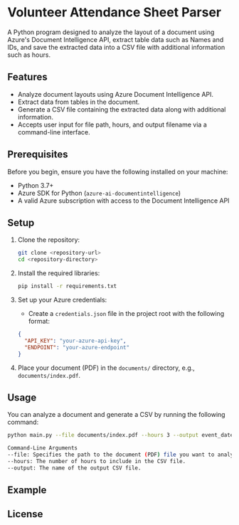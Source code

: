 # Volunteer Attendance Sheet Parser

A Python program designed to analyze the layout of a document using Azure's Document Intelligence API, extract table data such as Names and IDs, and save the extracted data into a CSV file with additional information such as hours.

## Features

- Analyze document layouts using Azure Document Intelligence API.
- Extract data from tables in the document.
- Generate a CSV file containing the extracted data along with additional information.
- Accepts user input for file path, hours, and output filename via a command-line interface.

## Prerequisites

Before you begin, ensure you have the following installed on your machine:

- Python 3.7+
- Azure SDK for Python (`azure-ai-documentintelligence`)
- A valid Azure subscription with access to the Document Intelligence API

## Setup

1. Clone the repository:

    ```bash
    git clone <repository-url>
    cd <repository-directory>
    ```

2. Install the required libraries:

    ```bash
    pip install -r requirements.txt
    ```

3. Set up your Azure credentials:

   - Create a `credentials.json` file in the project root with the following format:

    ```json
    {
      "API_KEY": "your-azure-api-key",
      "ENDPOINT": "your-azure-endpoint"
    }
    ```

4. Place your document (PDF) in the `documents/` directory, e.g., `documents/index.pdf`.

## Usage

You can analyze a document and generate a CSV by running the following command:

```bash
python main.py --file documents/index.pdf --hours 3 --output event_date.csv

Command-Line Arguments
--file: Specifies the path to the document (PDF) file you want to analyze.
--hours: The number of hours to include in the CSV file.
--output: The name of the output CSV file.
```
## Example

## License







